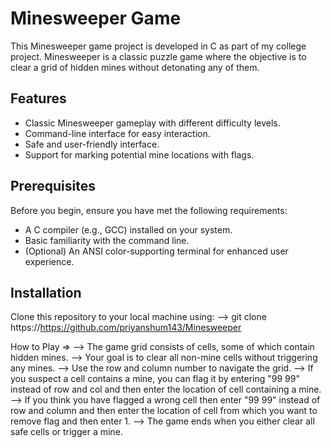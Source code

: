 # Minesweeper Game
This Minesweeper game project is developed in C as part of my college project. Minesweeper is a classic puzzle game where the objective is to clear a grid of hidden mines without detonating any of them.

## Features
- Classic Minesweeper gameplay with different difficulty levels.
- Command-line interface for easy interaction.
- Safe and user-friendly interface.
- Support for marking potential mine locations with flags.

## Prerequisites
Before you begin, ensure you have met the following requirements:

- A C compiler (e.g., GCC) installed on your system.
- Basic familiarity with the command line.
- (Optional) An ANSI color-supporting terminal for enhanced user experience.

## Installation
Clone this repository to your local machine using:
--> git clone https://https://github.com/priyanshum143/Minesweeper

How to Play => 
--> The game grid consists of cells, some of which contain hidden mines.
--> Your goal is to clear all non-mine cells without triggering any mines.
--> Use the row and column number to navigate the grid.
--> If you suspect a cell contains a mine, you can flag it by entering "99 99" instead of row and col and then enter the location of cell containing a mine.
--> If you think you have flagged a wrong cell then enter "99 99" instead of row and column and then enter the location of cell from which you want to remove flag
    and then enter 1.
--> The game ends when you either clear all safe cells or trigger a mine.
